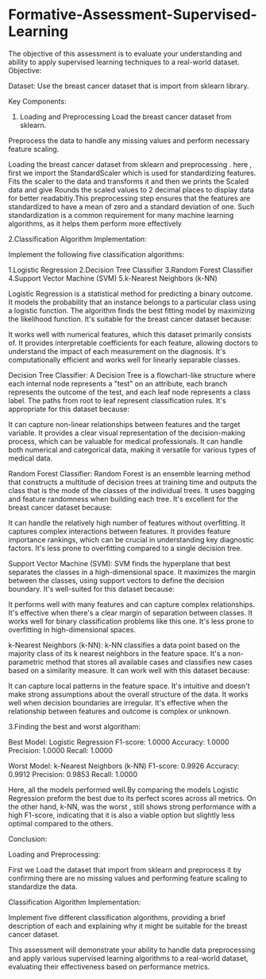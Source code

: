 # Formative-Assessment-Supervised-Learning
The objective of this assessment is to evaluate your understanding and ability to apply supervised learning techniques to a real-world dataset.
Objective:

Dataset:
Use the breast cancer dataset  that is import from sklearn library.

Key Components:
1. Loading and Preprocessing
Load the breast cancer dataset from sklearn.

Preprocess the data to handle any missing values and perform necessary feature scaling.

Loading the breast cancer dataset from sklearn and preprocessing . here , first we import the StandardScaler which is used for standardizing features. Fits the scaler to the data and transforms it and then we prints the Scaled data and give Rounds the scaled values to 2 decimal places to display data for better readabitiy.This preprocessing step ensures that the features are standardized to have a mean of zero and a standard deviation of one. Such standardization is a common requirement for many machine learning algorithms, as it helps them perform more effectively

2.Classification Algorithm Implementation:

Implement the following five classification algorithms:

1.Logistic Regression
2.Decision Tree Classifier
3.Random Forest Classifier
4.Support Vector Machine (SVM)
5.k-Nearest Neighbors (k-NN)

Logistic Regression is a statistical method for predicting a binary outcome. It models the probability that an instance belongs to a particular class using a logistic function. The algorithm finds the best fitting model by maximizing the likelihood function. It's suitable for the breast cancer dataset because:

It works well with numerical features, which this dataset primarily consists of. It provides interpretable coefficients for each feature, allowing doctors to understand the impact of each measurement on the diagnosis. It's computationally efficient and works well for linearly separable classes.

Decision Tree Classifier: A Decision Tree is a flowchart-like structure where each internal node represents a "test" on an attribute, each branch represents the outcome of the test, and each leaf node represents a class label. The paths from root to leaf represent classification rules. It's appropriate for this dataset because:

It can capture non-linear relationships between features and the target variable. It provides a clear visual representation of the decision-making process, which can be valuable for medical professionals. It can handle both numerical and categorical data, making it versatile for various types of medical data.

Random Forest Classifier: Random Forest is an ensemble learning method that constructs a multitude of decision trees at training time and outputs the class that is the mode of the classes of the individual trees. It uses bagging and feature randomness when building each tree. It's excellent for the breast cancer dataset because:

It can handle the relatively high number of features without overfitting. It captures complex interactions between features. It provides feature importance rankings, which can be crucial in understanding key diagnostic factors. It's less prone to overfitting compared to a single decision tree.

Support Vector Machine (SVM): SVM finds the hyperplane that best separates the classes in a high-dimensional space. It maximizes the margin between the classes, using support vectors to define the decision boundary. It's well-suited for this dataset because:

It performs well with many features and can capture complex relationships. It's effective when there's a clear margin of separation between classes. It works well for binary classification problems like this one. It's less prone to overfitting in high-dimensional spaces.

k-Nearest Neighbors (k-NN): k-NN classifies a data point based on the majority class of its k nearest neighbors in the feature space. It's a non-parametric method that stores all available cases and classifies new cases based on a similarity measure. It can work well with this dataset because:

It can capture local patterns in the feature space. It's intuitive and doesn't make strong assumptions about the overall structure of the data. It works well when decision boundaries are irregular. It's effective when the relationship between features and outcome is complex or unknown.

3.Finding the best and worst algoritham:

Best Model: Logistic Regression
F1-score: 1.0000
Accuracy: 1.0000
Precision: 1.0000
Recall: 1.0000

Worst Model: k-Nearest Neighbors (k-NN)
F1-score: 0.9926
Accuracy: 0.9912
Precision: 0.9853
Recall: 1.0000

Here, all the models performed well.By comparing the models Logistic Regression preform the best due to its perfect scores across all metrics. On the other hand, k-NN, was the worst , still shows strong performance with a high F1-score, indicating that it is also a viable option but slightly less optimal compared to the others.

Conclusion:

Loading and Preprocessing:

First we Load the dataset that import from sklearn and preprocess it by confirming there are no missing values and performing feature scaling to standardize the data.

Classification Algorithm Implementation:

Implement five different classification algorithms, providing a brief description of each and explaining why it might be suitable for the breast cancer dataset.

This assessment will demonstrate your ability to handle data preprocessing and apply various supervised learning algorithms to a real-world dataset, evaluating their effectiveness based on performance metrics.


